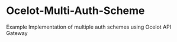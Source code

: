 # Ocelot-Multi-Auth-Scheme
Example Implementation of multiple auth schemes using Ocelot API Gateway
